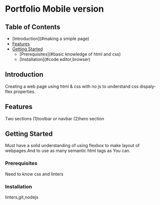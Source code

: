 # Portfolio Mobile version

## Table of Contents
- [Introduction](#making a smiple page)
- [Features](#toolbar,#hero-section)
- [Getting Started](#getting-started)
  - [Prerequisites](#basic knowledge of html and css)
  - [Installation](#code editor,browser)

## Introduction
Creating a web page using html & css with no js to understand css dispaly-flex properties.


## Features

Two sections (1)toolbar or navbar (2)hero section

## Getting Started

Must have a solid understanding of using flexbox to make layout of webpages.And to use as many semantic html tags as You can.

### Prerequisites
Need to know css and linters

### Installation
linters,git,nodejs

